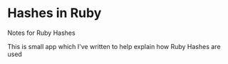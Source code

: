 Hashes in Ruby
==========

Notes for Ruby Hashes

This is small app which I've written to help explain how Ruby Hashes are used
